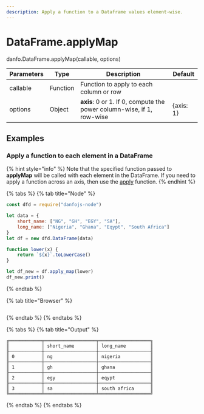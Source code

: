 ```yaml
---
description: Apply a function to a Dataframe values element-wise.
---
```


# DataFrame.applyMap

danfo.DataFrame.applyMap(callable, options)

| Parameters | Type     | Description                                                           | Default   |
| ---------- | -------- | --------------------------------------------------------------------- | --------- |
| callable   | Function | Function to apply to each column or row                               |           |
| options    | Object   | **axis**: 0 or 1. If 0, compute the power column-wise, if 1, row-wise | {axis: 1} |

## **Examples**

### Apply a function to each element in a DataFrame

{% hint style="info" %}
Note that the specified function passed to **applyMap** will be called with each element in the DataFrame. If you need to apply a function across an axis, then use the [apply](danfo.dataframe.apply.md) function.
{% endhint %}

{% tabs %}
{% tab title="Node" %}
```javascript
const dfd = require("danfojs-node")

let data = {
    short_name: ["NG", "GH", "EGY", "SA"],
    long_name: ["Nigeria", "Ghana", "Eqypt", "South Africa"]
}
let df = new dfd.DataFrame(data)

function lower(x) {
    return `${x}`.toLowerCase()
}

let df_new = df.apply_map(lower)
df_new.print()
```
{% endtab %}

{% tab title="Browser" %}
```
```
{% endtab %}
{% endtabs %}

{% tabs %}
{% tab title="Output" %}
```
╔════════════╤═══════════════════╤═══════════════════╗
║            │ short_name        │ long_name         ║
╟────────────┼───────────────────┼───────────────────╢
║ 0          │ ng                │ nigeria           ║
╟────────────┼───────────────────┼───────────────────╢
║ 1          │ gh                │ ghana             ║
╟────────────┼───────────────────┼───────────────────╢
║ 2          │ egy               │ eqypt             ║
╟────────────┼───────────────────┼───────────────────╢
║ 3          │ sa                │ south africa      ║
╚════════════╧═══════════════════╧═══════════════════╝
```
{% endtab %}
{% endtabs %}
